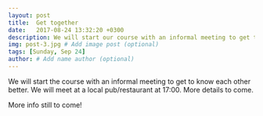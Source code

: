 ```yaml
---
layout: post
title:  Get together
date:   2017-08-24 13:32:20 +0300
description: We will start our course with an informal meeting to get to know each other better.
img: post-3.jpg # Add image post (optional)
tags: [Sunday, Sep 24]
author: # Add name author (optional)
---
```


We will start the course with an informal meeting to get to know each other better. We will meet at a local 
pub/restaurant at 17:00. More details to come.

More info still to come!

